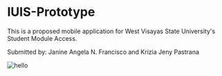 # IUIS-Prototype

This is a proposed mobile application for West Visayas State University's Student Module Access.

Submitted by: Janine Angela N. Francisco and Krizia Jeny Pastrana 

![hello](https://user-images.githubusercontent.com/36441654/38555404-83ebc1dc-3cf8-11e8-8e25-15633e56c1c3.jpg)


